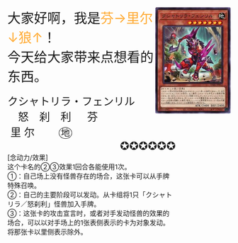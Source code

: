 
<img align='right' src='https://github.com/URnau9hty/URnau9hty/blob/59948c5ddfaac824d07525b92be551421aa59a8a/DABL-JP012.png'>
                        
<div style="font-size:30px;">
大家好啊，我是<font color="FFAA33">芬→里尔↓狼↑</font>！<br>
今天给大家带来点想看的东西。<br>
</div>
<br>
<div style="font-size:24px">
クシャトリラ・フェンリル<br>
&emsp;怒&emsp;刹&emsp;利&emsp;&ensp;芬&emsp;&nbsp;里&nbsp;尔&emsp;&emsp;
<span style="font-size:20px;border:solid 1px;border-radius:50%;text-align:center;"> &thinsp;地&thinsp;</span>
</div>
<div style="width:380px;font-size:25px;text-align:right;">&#x272A;&#x272A;&#x272A;&#x272A;&#x272A;&#x272A;</div>
<article style="width:380px;font-size:15px">
[念动力/效果]<br>
这个卡名的②③效果1回合各能使用1次。<br>
①：自己场上没有怪兽存在的场合，这张卡可以从手牌特殊召唤。<br>
②：自己的主要阶段可以发动。从卡组将1只「クシャトリラ／怒刹利」怪兽加入手牌。<br>
③：这张卡的攻击宣言时，或者对手发动怪兽的效果的场合，可以以对手场上的1张表侧表示的卡为对象发动。将那张卡以里侧表示除外。
</article>
